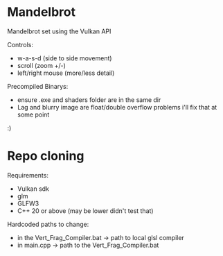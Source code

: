 # Mandelbrot
Mandelbrot set using the Vulkan API

Controls:
* w-a-s-d (side to side movement)
* scroll (zoom +/-)
* left/right mouse (more/less detail)

Precompiled Binarys:
* ensure .exe and shaders folder are in the same dir
* Lag and blurry image are float/double overflow problems i'll fix that at some point

:)

# Repo cloning

Requirements:
* Vulkan sdk
* glm
* GLFW3
* C++ 20 or above (may be lower didn't test that)

Hardcoded paths to change:
* in the Vert_Frag_Compiler.bat -> path to local glsl compiler
* in main.cpp -> path to the Vert_Frag_Compiler.bat

